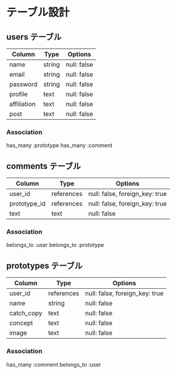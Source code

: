 # テーブル設計

## users テーブル

| Column             | Type   | Options     |
| ------------------ | ------ | ----------- |
| name               | string | null: false |
| email              | string | null: false |
| password           | string | null: false |
| profile            |  text  | null: false |
| affiliation        |  text  | null: false |
| post               |  text  | null: false |

### Association
has_many :prototype
has_many :comment



## comments テーブル

| Column       | Type   | Options     |
| ------------ | ------ | ----------- |
| user_id      | references | null: false, foreign_key: true|
| prototype_id | references | null: false, foreign_key: true|
| text         |  text  | null: false |

### Association
belongs_to :user
belongs_to :prototype




## prototypes テーブル

| Column       | Type   | Options     |
| ------------ | ------ | ----------- |
| user_id      | references | null: false, foreign_key: true|
| name         | string | null: false |
| catch_copy   |  text  | null: false |
| concept      |  text  | null: false |
| image        |  text  | null: false |

### Association
has_many :comment
belongs_to :user